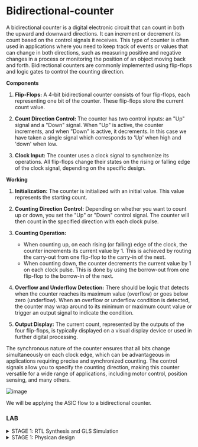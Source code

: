 # Bidirectional-counter
 
A bidirectional counter is a digital electronic circuit that can count in both the upward and downward directions. It can increment or decrement its count based on the control signals it receives. This type of counter is often used in applications where you need to keep track of events or values that can change in both directions, such as measuring positive and negative changes in a process or monitoring the position of an object moving back and forth. Bidirectional counters are commonly implemented using flip-flops and logic gates to control the counting direction.

**Components**

1. **Flip-Flops:** A 4-bit bidirectional counter consists of four flip-flops, each representing one bit of the counter. These flip-flops store the current count value.

2. **Count Direction Control:** The counter has two control inputs: an "Up" signal and a "Down" signal. When "Up" is active, the counter increments, and when "Down" is active, it decrements. In this case we have taken a single signal which corresponds to 'Up' when high and 'down' when low.

3. **Clock Input:** The counter uses a clock signal to synchronize its operations. All flip-flops change their states on the rising or falling edge of the clock signal, depending on the specific design.

**Working**

1. **Initialization:** The counter is initialized with an initial value. This value represents the starting count.

2. **Counting Direction Control:** Depending on whether you want to count up or down, you set the "Up" or "Down" control signal. The counter will then count in the specified direction with each clock pulse.

3. **Counting Operation:**
   - When counting up, on each rising (or falling) edge of the clock, the counter increments its current value by 1. This is achieved by routing the carry-out from one flip-flop to the carry-in of the next.
   - When counting down, the counter decrements the current value by 1 on each clock pulse. This is done by using the borrow-out from one flip-flop to the borrow-in of the next.

4. **Overflow and Underflow Detection:** There should be logic that detects when the counter reaches its maximum value (overflow) or goes below zero (underflow). When an overflow or underflow condition is detected, the counter may wrap around to its minimum or maximum count value or trigger an output signal to indicate the condition.

5. **Output Display:** The current count, represented by the outputs of the four flip-flops, is typically displayed on a visual display device or used in further digital processing.

The synchronous nature of the counter ensures that all bits change simultaneously on each clock edge, which can be advantageous in applications requiring precise and synchronized counting. The control signals allow you to specify the counting direction, making this counter versatile for a wide range of applications, including motor control, position sensing, and many others.

![image](https://github.com/ananya343B/Bidirectional-counter/assets/142582353/924ff128-f69b-47ae-9b5d-50e0f9008ccc)


We will be applying the ASIC flow to a bidirectional counter.

### LAB
<details>  
<summary>  
STAGE 1: RTL Synthesis and GLS Simulation
</summary>
<br>

**Installation steps**

```git clone https://github.com/YosysHQ/yosys.git```

```cd yosys```

```sudo apt install make```

```sudo apt-get update```

```sudo apt-get install build-essential clang bison flex libreadline-dev gawk tcl-dev libffi-dev git graphviz xdot pkg-config python3 libboost-system-dev libboost-python-dev libboost-filesystem-dev zlib1g-dev```

```make config-gcc```

```make```

```sudo make install```

```sudo apt install gtkwave```

```sudo apt install iverilog```

##### Adding design file and testbench

```mkdir vsd```

```cd vsd```

```git clone https://github.com/kunalg123/sky130RTLDesignAndSynthesisWorkshop.git```

Open the folder ```sky130RTLDesignAndSynthesisWorkshop``` in ```vsd``` directory

Open the folder ```verilog_files```. This folder contains all the design files.

![one](https://github.com/ananya343B/Bidirectional-counter/assets/142582353/0cdd5f66-b811-48bf-9d98-cc83515341f2)

We will be adding our design file ```pes_bc.v``` and testbench file ```pes_bc_tb.v``` in this folder.

![two](https://github.com/ananya343B/Bidirectional-counter/assets/142582353/7f99b3ee-638e-47aa-8625-aea8c8f3305b)


##### iVerilog and GTKwave

Load the source code and testbench to iverilog simulator

```iverilog pes_bc.v pes_bc_tb.v```

Output file ```a.out``` is created

```./a.out```

![three](https://github.com/ananya343B/Bidirectional-counter/assets/142582353/bae86d62-49d6-4a46-aad8-9ee8334b7372)


Load the vcd file to gtkwave simulator

```gtkwave pes_bc_tb.vcd```

Gtkwave results:

![four](https://github.com/ananya343B/Bidirectional-counter/assets/142582353/03d0c02d-eb45-4655-9a5b-2407239c1410)

Zoomed in:

![zoomed_gtk](https://github.com/ananya343B/Bidirectional-counter/assets/142582353/c13314ca-5788-43dc-83d0-90a0b1328a29)

##### Yosys

Invoke yosys

![yosys_invoke](https://github.com/ananya343B/Bidirectional-counter/assets/142582353/300b3431-baea-4507-b140-21f0052a5edc)

Read the library

```read_liberty -lib ../lib/sky130_fd_sc_hd__tt_025C_1v80.lib```

Read thedesign

```read_verilog pes_bc.v```

Synthesise the module

```synth -top pes_bc```

![five](https://github.com/ananya343B/Bidirectional-counter/assets/142582353/a363c269-6dfd-4974-979e-aef6515916a4)


![six](https://github.com/ananya343B/Bidirectional-counter/assets/142582353/06cd7b54-e3f4-4dec-a968-6f2344ef3fe7)

Generating netlist:

```abc -liberty ../lib/sky130_fd_sc_hd__tt_025C_1v80.lib```

![seven](https://github.com/ananya343B/Bidirectional-counter/assets/142582353/6099f543-2e08-4a37-a4a7-c553d1454272)

```show```

![eight](https://github.com/ananya343B/Bidirectional-counter/assets/142582353/ef24066a-442a-454c-963c-a1814ee196f5)

To write the netlist:

```write_verilog pes_bc_netlist.v```

```!gvim pes_bc_netlist.v```

![ten](https://github.com/ananya343B/Bidirectional-counter/assets/142582353/eb1a639c-d8b2-4fed-880b-4482156b6789)

![nine](https://github.com/ananya343B/Bidirectional-counter/assets/142582353/89b90038-3f9f-4c08-9199-8f3e0c4464a7)

**Gate Level Simulation**

```iverlog ../my_lib/verilog_model/primitives.v .//my_lib/verilog_model/sky130_fd_sc_hd.v pes_bc_netlist.v pes_bc_tb.v```

```./a.out```

```gtkwave pes_bc_out.vcd```

![ten](https://github.com/ananya343B/Bidirectional-counter/assets/142582353/8c2cb3d6-0931-41ed-be9b-4a3352e92cba)

![wave2](https://github.com/ananya343B/Bidirectional-counter/assets/142582353/ff2dc4e0-a0ea-41c7-a7be-609c780c06f9)

It can be observed that the waveform output of the functional simulation and the GLS are same. We can conclude that the netlist generated is correct.

</details>

<details>  
<summary>  
STAGE 1: Physican design
</summary>
<br>

##### Main stages in the physical design flow

1. Synthesis

2. Floorplanning

3. Powerplanning

4. Placement

5. Clock Tree Synthesis

6.Routing

7. Signoff

##### Installation of tools:

**Openlane and Docker**

Follow the steps in the below link to install [Docker](https://docs.docker.com/engine/install/ubuntu/)

To install [Openlane2](https://openlane.readthedocs.io/en/latest/getting_started/installation/installation_ubuntu.html)

**Magic**

Follow the below steps to install **magic**

```
git clone https://github.com/RTimothyEdwards/magic  
$ sudo apt-get install m4  
$ sudo apt-get install tcl-dev  
$ sudo apt-get install tk-dev  
$ sudo apt-get install blt  
$ sudo apt-get install freeglut3  
$ sudo apt-get install libglut3  
$ sudo apt-get install libglu1-mesa-dev  
$ sudo apt-get install libgl1-mesa-dev  
$ sudo apt-get install csh  
$ ./configure  
$ make  
$ make install
```

#### Setup

In the Openlane designs directory, create a design directory ```pes_bc``` which has the following components:

![start1](https://github.com/ananya343B/Bidirectional-counter/assets/142582353/4782f6ba-4c07-4b82-88bb-84489010446c)

The ```config.json``` file is as follows:

![config_json](https://github.com/ananya343B/Bidirectional-counter/assets/142582353/7af4fd3b-e7cd-483d-8d23-741dc5a1d2ec)

We add the design file ```pes_bc.v``` in the ```src``` directory

![verilog_in_src](https://github.com/ananya343B/Bidirectional-counter/assets/142582353/02411d08-f77b-48b1-a508-1c97965b4c12)

#### Invoking Openlane

In the Openlane directory,

``` make mount```

```./flow.tcl -interactive```

This opens the Openlane shell in interactive mode

![openlane_open](https://github.com/ananya343B/Bidirectional-counter/assets/142582353/5352bad3-6b39-4fd7-a7d5-b8b23a4011b8)

#### Preparing the design and synthesis

```prep -design pes_bc```

![prep_design](https://github.com/ananya343B/Bidirectional-counter/assets/142582353/b231e069-7459-40b0-ae18-39924798c3fa)

```run_synthesis```

![run_synth](https://github.com/ananya343B/Bidirectional-counter/assets/142582353/c699a152-b25c-4e70-ba84-c5cfb05e063c)

We can find the following synthesis report file in

```Openlane/designs/pes_bc/runs/<latest_run>/reports/synthesis```

![synthesis_stat](https://github.com/ananya343B/Bidirectional-counter/assets/142582353/2d5b22af-b175-4754-8f59-ce59224f862a)

#### Floorplan

```run_floorplan```

![run_floorplan](https://github.com/ananya343B/Bidirectional-counter/assets/142582353/a89a66e6-e0e2-4476-b170-d30b15e42a84)


To view floorplan

```magic -T /home/ananyap/Desktop/sky130A.tech lef read ../../tmp/merged.nom.lef def pes_bc.def &``` 

in ```./designs/pes_bc/runs/<latest_run>/results/floorplan```

![floorplan0](https://github.com/ananya343B/Bidirectional-counter/assets/142582353/cfdd3ebb-5e08-41d4-af60-7e416a60055f)

![floorplan1](https://github.com/ananya343B/Bidirectional-counter/assets/142582353/4106500b-157c-4f17-9103-e8d6d28a5606)

![floorplan2](https://github.com/ananya343B/Bidirectional-counter/assets/142582353/9296ee91-405d-4aa1-959f-b9090d2e8fc1)

![floorplan3](https://github.com/ananya343B/Bidirectional-counter/assets/142582353/2e82b591-459d-4622-9390-1dd6bcb392ba)

#### Placement

```run_placement```

![run_placement](https://github.com/ananya343B/Bidirectional-counter/assets/142582353/ba3aa510-f805-4cee-a5fe-59a9a9d71b12)


To view placement

```magic -T /home/ananyap/Desktop/sky130A.tech lef read ../../tmp/merged.nom.lef def pes_bc.def &```

in ```./designs/pes_bc/runs/<latest_run>/results/placement```

![placement0](https://github.com/ananya343B/Bidirectional-counter/assets/142582353/035dacb4-a976-4923-be18-2f25b9885fcf)

![placement1](https://github.com/ananya343B/Bidirectional-counter/assets/142582353/d87395b3-a848-4756-8db8-37064fa1174b)

![placement2](https://github.com/ananya343B/Bidirectional-counter/assets/142582353/3972dee3-5e06-4085-b7aa-c7d99d6519f9)

![placement3](https://github.com/ananya343B/Bidirectional-counter/assets/142582353/ca9ff4ee-af0a-4cf8-9787-f65d55109ac9)


The following placement statistics can be found in

```Openlane/designs/pes_bc/runs/<latest run>/logs/placement```

![placement_stat1](https://github.com/ananya343B/Bidirectional-counter/assets/142582353/5f19907e-5c79-4e48-9600-16f11ffc51ed)

![placement_analysis](https://github.com/ananya343B/Bidirectional-counter/assets/142582353/25077527-af76-475b-bd74-4fc80cf4d6e2)


#### Routing

```run_routing```

![run_routing](https://github.com/ananya343B/Bidirectional-counter/assets/142582353/b5082452-9a08-4aab-8755-b397dea567be)

To view routing

```magic -T /home/ananyap/Desktop/sky130A.tech lef read ../../tmp/merged.nom.lef def pes_bc.def &```

in ```./designs/pes_bc/runs/<latest_run>/results/routing```

![routing0](https://github.com/ananya343B/Bidirectional-counter/assets/142582353/5caa6072-8f07-492d-9abd-1f53f4235858)

![routing1](https://github.com/ananya343B/Bidirectional-counter/assets/142582353/812d8d32-7651-42fb-a3c2-d4f02f9e81bf)

![routing2](https://github.com/ananya343B/Bidirectional-counter/assets/142582353/57173f3e-45bb-4231-9193-7548906b8f1f)

![routing3](https://github.com/ananya343B/Bidirectional-counter/assets/142582353/d550ff38-9687-4330-887d-53fc8a34f7ba)

Routing analysis:

![routing_analysis1](https://github.com/ananya343B/Bidirectional-counter/assets/142582353/80312dab-009b-4f2b-bc31-c5991c889e1b)

![routing_analysis2](https://github.com/ananya343B/Bidirectional-counter/assets/142582353/ae57f29d-c873-4f95-b958-b4f7f5cd6b5c)

Detailed routing 

![detailed_routing](https://github.com/ananya343B/Bidirectional-counter/assets/142582353/7717f9f5-c5da-4ad3-bb76-c3ece493b55f)

#### Clock tree synthesis

```run_cts```

![run_cts](https://github.com/ananya343B/Bidirectional-counter/assets/142582353/0e387f8f-479a-4f86-8d02-a9417c9077a4)


#### Automatic flow in Openlane:

```make mount```

```./flow.tcl -design <design name>```

![option2](https://github.com/ananya343B/Bidirectional-counter/assets/142582353/943d9fce-05f4-4059-b0aa-5cabd6c58e10)

Flow completion:

![flow_complete](https://github.com/ananya343B/Bidirectional-counter/assets/142582353/ec992682-de6f-4a4d-be63-f82b487c7801)


###### Power report

![power_report_synth](https://github.com/ananya343B/Bidirectional-counter/assets/142582353/aeb8d711-05ad-4cc3-b707-d6104d4f3c8c)


###### Area and congestion report

![area_report](https://github.com/ananya343B/Bidirectional-counter/assets/142582353/5480472f-5af7-4910-9faa-3a21cc1f9303)

![congestion_report](https://github.com/ananya343B/Bidirectional-counter/assets/142582353/796b72fd-29ba-4642-bb1b-372430204afe)


</details>





